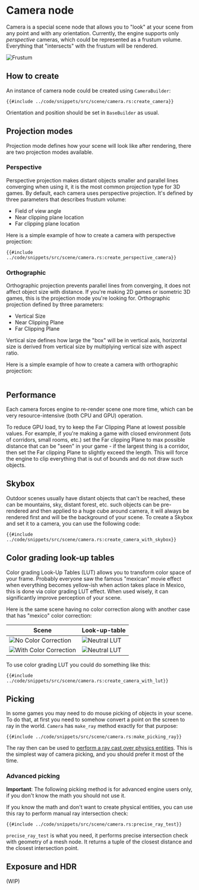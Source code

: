 # Camera node

Camera is a special scene node that allows you to "look" at your scene from any point and with any orientation.
Currently, the engine supports only _perspective_ cameras, which could be represented as a frustum volume. Everything
that "intersects" with the frustum will be rendered. 

![Frustum](./frustum.svg)

## How to create

An instance of camera node could be created using `CameraBuilder`: 

```rust,no_run
{{#include ../code/snippets/src/scene/camera.rs:create_camera}}
```

Orientation and position should be set in `BaseBuilder` as usual.

## Projection modes

Projection mode defines how your scene will look like after rendering, there are two projection modes available.

### Perspective

Perspective projection makes distant objects smaller and parallel lines converging when using it, it is the most 
common projection type for 3D games. By default, each camera uses perspective projection. It's defined by three 
parameters that describes frustum volume:

- Field of view angle
- Near clipping plane location
- Far clipping plane location

Here is a simple example of how to create a camera with perspective projection:

```rust,no_run
{{#include ../code/snippets/src/scene/camera.rs:create_perspective_camera}}
```

### Orthographic

Orthographic projection prevents parallel lines from converging, it does not affect object size with distance.
If you're making 2D games or isometric 3D games, this is the projection mode you're looking for. Orthographic
projection defined by three parameters:

- Vertical Size
- Near Clipping Plane
- Far Clipping Plane

Vertical size defines how large the "box" will be in vertical axis, horizontal size is derived from vertical
size by multiplying vertical size with aspect ratio.

Here is a simple example of how to create a camera with orthographic projection:

```rust,no_run

```

## Performance

Each camera forces engine to re-render scene one more time, which can be very resource-intensive (both CPU and GPU)
operation. 

To reduce GPU load, try to keep the Far Clipping Plane at lowest possible values. For example, if you're making a game
with closed environment (lots of corridors, small rooms, etc.) set the Far clipping Plane to max possible distance that 
can be "seen" in your game - if the largest thing is a corridor, then set the Far clipping Plane to slightly exceed the 
length. This will force the engine to clip everything that is out of bounds and do not draw such objects.

## Skybox

Outdoor scenes usually have distant objects that can't be reached, these can be mountains, sky, distant forest, etc.
such objects can be pre-rendered and then applied to a huge cube around camera, it will always be rendered first and will
be the background of your scene. To create a Skybox and set it to a camera, you can use the following code:

```rust,no_run,edition2018
{{#include ../code/snippets/src/scene/camera.rs:create_camera_with_skybox}}
```

## Color grading look-up tables

Color grading Look-Up Tables (LUT) allows you to transform color space of your frame. Probably everyone saw the
famous "mexican" movie effect when everything becomes yellow-ish when action takes place in Mexico, this is done
via color grading LUT effect. When used wisely, it can significantly improve perception of your scene.

Here is the same scene having no color correction along with another case that has "mexico" color correction:

| Scene                                                 | Look-up-table                     |
|-------------------------------------------------------|-----------------------------------|
| ![No Color Correction](./no_color_correction.PNG)     | ![Neutral LUT](./lut_neutral.jpg) |
| ![With Color Correction](./with_color_correction.PNG) | ![Neutral LUT](./lut_mexico.jpg)  |

To use color grading LUT you could do something like this:

```rust,no_run
{{#include ../code/snippets/src/scene/camera.rs:create_camera_with_lut}}
```

## Picking 

In some games you may need to do mouse picking of objects in your scene. To do that, at first you need to somehow convert
a point on the screen to ray in the world. `Camera` has `make_ray` method exactly for that purpose:

```rust,no_run
{{#include ../code/snippets/src/scene/camera.rs:make_picking_ray}}
```

The ray then can be used to [perform a ray cast over physics entities](../physics/ray.md). This is the simplest way
of camera picking, and you should prefer it most of the time.

### Advanced picking

**Important**: The following picking method is for advanced engine users only, if you don't know the math you should not
use it.

If you know the math and don't want to create physical entities, you can use this ray to perform manual 
ray intersection check:

```rust,no_run
{{#include ../code/snippets/src/scene/camera.rs:precise_ray_test}}
```

`precise_ray_test` is what you need, it performs precise intersection check with geometry of a mesh node. It returns a
tuple of the closest distance and the closest intersection point. 

## Exposure and HDR

(WIP)